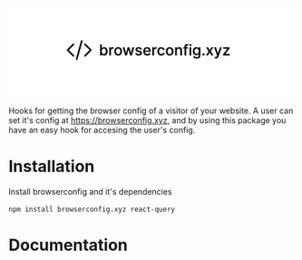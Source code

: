 ![](browserconfig.png)

Hooks for getting the browser config of a visitor of your website. A user can set it's config at https://browserconfig.xyz, and by using this package you have an easy hook for accesing the user's config.

# Installation

Install browserconfig and it's dependencies

```
npm install browserconfig.xyz react-query
```

# Documentation
